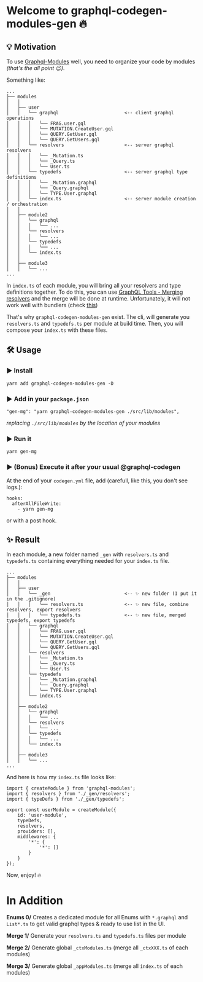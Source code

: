 # Welcome to graphql-codegen-modules-gen 🔥

## 💡 Motivation

To use [Graphql-Modules](https://www.graphql-modules.com/) well, you need to organize your code by modules _(that's the all point 😉)_.

Something like:

```
...
├── modules
│   │
│   ├── user
│   │   └── graphql                        <-- client graphql operations
│   │   │   └── FRAG.user.gql
│   │   │   └── MUTATION.CreateUser.gql
│   │   │   └── QUERY.GetUser.gql
│   │   │   └── QUERY.GetUsers.gql
│   │   └── resolvers                      <-- server graphql resolvers
│   │   │   └── _Mutation.ts
│   │   │   └── _Query.ts
│   │   │   └── User.ts
│   │   └── typedefs                       <-- server graphql type definitions
│   │   │   └── _Mutation.graphql
│   │   │   └── _Query.graphql
│   │   │   └── TYPE.User.graphql
│   │   └── index.ts                       <-- server module creation / orchestration
│   │
│   ├── module2
│   │   └── graphql
│   │   │   └── ...
│   │   └── resolvers
│   │   │   └── ...
│   │   └── typedefs
│   │   │   └── ...
│   │   └── index.ts
│   │
│   ├── module3
│   │   └── ...
...
```

In `index.ts` of each module, you will bring all your resolvers and type definitions together. To do this, you can use [GraphQL Tools - Merging resolvers](https://www.graphql-tools.com/docs/schema-merging#merging-resolvers) and the merge will be done at runtime. Unfortunately, it will not work well with bundlers (check [this](https://github.com/ardatan/graphql-tools/issues/2808))

That's why `graphql-codegen-modules-gen` exist. The cli, will generate you `resolvers.ts` and `typedefs.ts` per module at build time. Then, you will compose your `index.ts` with these files.

## 🛠 Usage

### ▶ Install

```
yarn add graphql-codegen-modules-gen -D
```

### ▶ Add in your `package.json`

```
"gen-mg": "yarn graphql-codegen-modules-gen ./src/lib/modules",
```

_replacing `./src/lib/modules` by the location of your modules_

### ▶ Run it

```
yarn gen-mg
```

### ▶ (Bonus) Execute it after your usual @graphql-codegen

At the end of your `codegen.yml` file, add (carefull, like this, you don't see logs.):

```
hooks:
  afterAllFileWrite:
    - yarn gen-mg
```

or with a post hook.

## ✨ Result

In each module, a new folder named `_gen` with `resolvers.ts` and `typedefs.ts` containing everything needed for your `index.ts` file.

```
...
├── modules
│   │
│   ├── user
│   │   └── _gen                           <-- ✨ new folder (I put it in the .gitignore)
│   │   │   └── resolvers.ts               <-- ✨ new file, combine resolvers, export resolvers
│   │   │   └── typedefs.ts                <-- ✨ new file, merged typedefs, export typedefs
│   │   └── graphql
│   │   │   └── FRAG.user.gql
│   │   │   └── MUTATION.CreateUser.gql
│   │   │   └── QUERY.GetUser.gql
│   │   │   └── QUERY.GetUsers.gql
│   │   └── resolvers
│   │   │   └── _Mutation.ts
│   │   │   └── _Query.ts
│   │   │   └── User.ts
│   │   └── typedefs
│   │   │   └── _Mutation.graphql
│   │   │   └── _Query.graphql
│   │   │   └── TYPE.User.graphql
│   │   └── index.ts
│   │
│   ├── module2
│   │   └── graphql
│   │   │   └── ...
│   │   └── resolvers
│   │   │   └── ...
│   │   └── typedefs
│   │   │   └── ...
│   │   └── index.ts
│   │
│   ├── module3
│   │   └── ...
...
```

And here is how my `index.ts` file looks like:

```
import { createModule } from 'graphql-modules';
import { resolvers } from './_gen/resolvers';
import { typeDefs } from './_gen/typedefs';

export const userModule = createModule({
	id: 'user-module',
	typeDefs,
	resolvers,
	providers: [],
	middlewares: {
		'*': {
			'*': []
		}
	}
});

```

Now, enjoy! 🔥

# In Addition

**Enums 0/** Creates a dedicated module for all Enums with `*.graphql` and `List*.ts` to get valid graphql types & ready to use list in the UI.

**Merge 1/** Generate your `resolvers.ts` and `typedefs.ts` files per module

**Merge 2/** Generate global `_ctxModules.ts` (merge all `_ctxXXX.ts` of each modules)

**Merge 3/** Generate global `_appModules.ts` (merge all `index.ts` of each modules)

